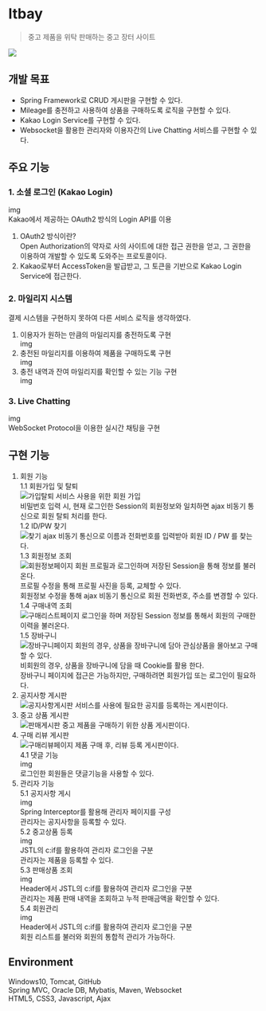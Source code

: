# Itbay
> 중고 제품을 위탁 판매하는 중고 장터 사이트


![](../header.png)

## 개발 목표
- Spring Framework로 CRUD 게시판을 구현할 수 있다.  
- Mileage를 충전하고 사용하여 상품을 구매하도록 로직을 구현할 수 있다.  
- Kakao Login Service를 구현할 수 있다.  
- Websocket을 활용한 관리자와 이용자간의 Live Chatting 서비스를 구현할 수 있다.  


## 주요 기능
### 1. 소셜 로그인 (Kakao Login)  
img  
Kakao에서 제공하는 OAuth2 방식의 Login API를 이용
1. OAuth2 방식이란?  
Open Authorization의 약자로 사의 사이트에 대한 접근 권한을 얻고, 그 권한을 이용하여 개발할 수 있도록 도와주는 프로토콜이다.  
2. Kakao로부터 AccessToken을 발급받고, 그 토큰을 기반으로 Kakao Login Service에 접근한다.  

### 2. 마일리지 시스템  
결제 시스템을 구현하지 못하여 다른 서비스 로직을 생각하였다.  
1. 이용자가 원하는 만큼의 마일리지를 충전하도록 구현  
img  
2. 충전된 마일리지를 이용하여 제품을 구매하도록 구현  
img  
3. 충전 내역과 잔여 마일리지를 확인할 수 있는 기능 구현  
img

### 3. Live Chatting  
img  
WebSocket Protocol을 이용한 실시간 채팅을 구현

## 구현 기능
1. 회원 기능  
1.1 회원가입 및 탈퇴  
![가입탈퇴](https://user-images.githubusercontent.com/87797716/155833663-ad9a1d48-0198-4509-8922-40179d31e79a.png)
서비스 사용을 위한 회원 가입  
비밀번호 입력 시, 현재 로그인한 Session의 회원정보와 일치하면 ajax 비동기 통신으로 회원 탈퇴 처리를 한다.   
1.2 ID/PW 찾기  
![찾기](https://user-images.githubusercontent.com/87797716/155833589-b063a83e-831d-4116-9048-2990d4d32a30.png)
ajax 비동기 통신으로 이름과 전화번호를 입력받아 회원 ID / PW 를 찾는다.  
1.3 회원정보 조회  
![회원정보페이지](https://user-images.githubusercontent.com/87797716/155833699-68196360-de24-470e-8d0c-ed581d4b39e6.png)
회원 프로필과 로그인하며 저장된 Session을 통해 정보를 불러온다.  
프로필 수정을 통해 프로필 사진을 등록, 교체할 수 있다.    
회원정보 수정을 통해 ajax 비동기 통신으로 회원 전화번호, 주소를 변경할 수 있다.  
1.4 구매내역 조회  
![구매리스트페이지](https://user-images.githubusercontent.com/87797716/155833728-b4f3d7d7-9df4-46a7-9c57-8d4ae66d05ee.png)
로그인을 하며 저장된 Session 정보를 통해서 회원의 구매한 이력을 불러온다.  
1.5 장바구니  
![장바구니페이지](https://user-images.githubusercontent.com/87797716/155833734-4f1bdc63-5602-47ed-a103-18a8e874057e.png)
회원의 경우, 상품을 장바구니에 담아 관심상품을 몰아보고 구매할 수 있다.  
비회원의 경우, 상품을 장바구니에 담을 때 Cookie를 활용 한다.  
장바구니 페이지에 접근은 가능하지만, 구매하려면 회원가입 또는 로그인이 필요하다.   
2. 공지사항 게시판  
![공지사항게시판](https://user-images.githubusercontent.com/87797716/155833738-acf38db3-8caa-4341-830e-0df041f6ea55.png)
서비스를 사용에 필요한 공지를 등록하는 게시판이다.  
3. 중고 상품 게시판  
![판매게시판](https://user-images.githubusercontent.com/87797716/155833747-ccc73bed-3222-4e86-9c38-1f1687363399.png)
중고 제품을 구매하기 위한 상품 게시판이다.  
4. 구매 리뷰 게시판  
![구매리뷰페이지](https://user-images.githubusercontent.com/87797716/155833752-47e18e1a-67ba-4d40-b26c-45685bd6d8a1.png)
제품 구매 후, 리뷰 등록 게시판이다.  
4.1 댓글 기능  
img  
로그인한 회원들은 댓글기능을 사용할 수 있다.
5. 관리자 기능  
5.1 공지사항 게시  
img  
Spring Interceptor를 활용해 관리자 페이지를 구성  
관리자는 공지사항을 등록할 수 있다.  
5.2 중고상품 등록  
img  
JSTL의 c:if를 활용하여 관리자 로그인을 구분  
관리자는 제품을 등록할 수 있다.  
5.3 판매상품 조회  
img  
Header에서 JSTL의 c:if를 활용하여 관리자 로그인을 구분  
관리자는 제품 판매 내역을 조회하고 누적 판매금액을 확인할 수 있다.    
5.4 회원관리  
img  
Header에서 JSTL의 c:if를 활용하여 관리자 로그인을 구분  
회원 리스트를 불러와 회원의 통합적 관리가 가능하다.  

## Environment
Windows10, Tomcat, GitHub  
Spring MVC, Oracle DB, Mybatis, Maven, Websocket  
HTML5, CSS3, Javascript, Ajax
